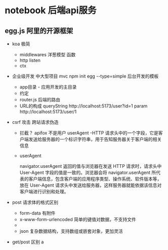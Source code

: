 # notebook 后端api服务
## egg.js 阿里的开源框架

- koa 极简
  - middlewares 洋葱模型 函数
  - http listen 
  - ctx
- 企业级开发 中大型项目 
  mvc
  npm init egg --type=simple
  后台开发的模板
  - app目录 - 应用开发的主目录
  - 约定
   - router.js 后端的路由
  - URL的构成
  queryString
  http://localhost:5173/user?id=1
  param
  http://localhost:5173/user/1
- csrf 攻击  跨站请求伪造
  - 拦截？
    apifox 不是用户
    userAgent -HTTP 请求头中的一个字段，它是客户端发送给服务器的一个标识字符串，用于告知服务器关于客户端的相关信息
  - userAgent

    navigator.userAgent 返回的值与浏览器在发送 HTTP 请求时，请求头中 User-Agent 字段的值是一致的。浏览器会将 navigator.userAgent 所代表的客户端信息，包含客户端的应用程序类型、操作系统、软件版本等，放在 User-Agent 请求头中发送给服务器，这样服务器就能依据该信息对客户端进行识别和处理。


- post 请求体的格式区别
  - form-data 有附件
  - x-www-form-urlencoded 简单的键值对数据，不支持文件
  - 
  - json 复杂数据结构，支持数组或嵌套对象，更加灵活
- get/post 区别
 a